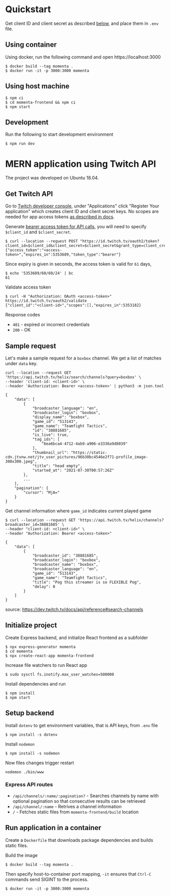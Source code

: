 # Quickstart

Get client ID and client secret as described [below](#get-twitch-api), and place them in `.env` file.

## Using container

Using docker, run the following command and open https://localhost:3000
```
$ docker build --tag momenta .
$ docker run -it -p 3000:3000 momenta
```

## Using host machine

```
$ npm ci
$ cd momenta-frontend && npm ci
$ npm start
```

## Development

Run the following to start development environment
```
$ npm run dev
```


# MERN application using Twitch API

The project was developed on Ubuntu 18.04.

## Get Twitch API

Go to [Twitch developer console](https://dev.twitch.tv/console/apps), under "Applications" click "Register Your application" which creates client ID and client secret keys. No scopes are needed for app access tokens [as described in docs][auth-docs].

Generate [bearer access token for API calls][bearer-token-docs], you will need to specify `$client_id` and `$client_secret`.

```
$ curl --location --request POST "https://id.twitch.tv/oauth2/token?client_id=$client_id&client_secret=$client_secret&grant_type=client_credentials" 
{"access_token":"<access-token>","expires_in":5353689,"token_type":"bearer"}
```

Since expiry is given in seconds, the access token is valid for `61` days,

```
$ echo '5353689/60/60/24' | bc
61
```


Validate access token
```
$ curl -H "Authorization: OAuth <access-token>" https://id.twitch.tv/oauth2/validate
{"client_id":"<client-id>","scopes":[],"expires_in":5353182}
```

Response codes
- `401` - expired or incorrect credentials
- `200` - OK

## Sample request

Let's make a sample request for a `boxbox` channel. We get a list of matches under `data` key.
```
curl --location --request GET 'https://api.twitch.tv/helix/search/channels?query=boxbox' \
--header 'client-id: <client-id>' \
--header 'Authorization: Bearer <access-token>' | python3 -m json.tool

{
    "data": [
        {
            "broadcaster_language": "en",
            "broadcaster_login": "boxbox",
            "display_name": "boxbox",
            "game_id": "513143",
            "game_name": "Teamfight Tactics",
            "id": "38881685",
            "is_live": true,
            "tag_ids": [
                "6ea6bca4-4712-4ab9-a906-e3336a9d8039"
            ],
            "thumbnail_url": "https://static-cdn.jtvnw.net/jtv_user_pictures/96b30bc4546e2f71-profile_image-300x300.jpeg",
            "title": "head empty",
            "started_at": "2021-07-30T00:57:26Z"
        },
		...
    ],
    "pagination": {
        "cursor": "MjA="
    }
}
```

Get channel information where `game_id` indicates current played game

```
$ curl --location --request GET 'https://api.twitch.tv/helix/channels?broadcaster_id=38881685' \
--header "client-id: <client-id>" \
--header "Authorization: Bearer <access-token>"

{
    "data": [
        {
            "broadcaster_id": "38881685",
            "broadcaster_login": "boxbox",
            "broadcaster_name": "boxbox",
            "broadcaster_language": "en",
            "game_id": "513143",
            "game_name": "Teamfight Tactics",
            "title": "Pog this streamer is so FLEXIBLE Pog",
            "delay": 0
        }
    ]
}
```

source: https://dev.twitch.tv/docs/api/reference#search-channels

## Initialize project

Create Express backend, and initialize React frontend as a subfolder
```
$ npx express-generator momenta
$ cd momenta
$ npx create-react-app momenta-frontend
```

Increase file watchers to run React app
```
$ sudo sysctl fs.inotify.max_user_watches=500000
```

Install dependencies and run
```
$ npm install
$ npm start
```

## Setup backend

Install `dotenv` to get environment variables, that is API keys, from `.env` file
```
$ npm install -s dotenv
```

Install `nodemon`

```
$ npm install -s nodemon
```

Now files changes trigger restart
```
nodemon ./bin/www
```

### Express API routes

- `/api/channels/:name/:pagination?` - Searches channels by name with optional pagination so that consecutive results can be retrieved
- `/api/channel/:name` - Retrives a channel information
- `/` - Fetches static files from `momenta-frontend/build` location

[auth-docs]: https://dev.twitch.tv/docs/authentication/
[bearer-token-docs]: https://dev.twitch.tv/docs/authentication/getting-tokens-oauth#oauth-client-credentials-flow

## Run application in a container

Create a `Dockerfile` that downloads package dependencies and builds static files.

Build the image
```
$ docker build --tag momenta .
```

Then specify host-to-container port mapping, `-it` ensures that `Ctrl-C` commands send SIGINT to the process.
```
$ docker run -it -p 3000:3000 momenta
```